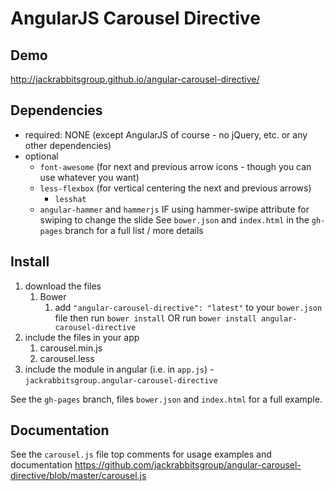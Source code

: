 # AngularJS Carousel Directive

## Demo
http://jackrabbitsgroup.github.io/angular-carousel-directive/

## Dependencies
- required: NONE (except AngularJS of course - no jQuery, etc. or any other dependencies)
- optional
	- `font-awesome` (for next and previous arrow icons - though you can use whatever you want)
	- `less-flexbox` (for vertical centering the next and previous arrows)
		- `lesshat`
	- `angular-hammer` and `hammerjs` IF using hammer-swipe attribute for swiping to change the slide
See `bower.json` and `index.html` in the `gh-pages` branch for a full list / more details

## Install
1. download the files
	1. Bower
		1. add `"angular-carousel-directive": "latest"` to your `bower.json` file then run `bower install` OR run `bower install angular-carousel-directive`
2. include the files in your app
	1. carousel.min.js
	2. carousel.less
3. include the module in angular (i.e. in `app.js`) - `jackrabbitsgroup.angular-carousel-directive`

See the `gh-pages` branch, files `bower.json` and `index.html` for a full example.


## Documentation
See the `carousel.js` file top comments for usage examples and documentation
https://github.com/jackrabbitsgroup/angular-carousel-directive/blob/master/carousel.js
